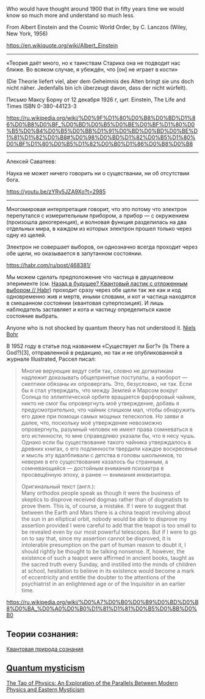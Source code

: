 
Who would have thought around 1900 that in fifty years time we would know so much more and understand so much less.

From Albert Einstein and the Cosmic World Order, by C. Lanczos (Wiley, New York, 1956)

https://en.wikiquote.org/wiki/Albert_Einstein 

---------------------------------

«Теория даёт много, но к таинствам Старика она не подводит нас ближе. Во всяком случае, я убеждён, что [он] не играет в кости» 

(Die Theorie liefert viel, aber dem Geheimnis des Alten bringt sie uns doch nicht näher. Jedenfalls bin ich überzeugt davon, dass der nicht würfelt). 

Письмо Максу Борну от 12 декабря 1926 г, цит. Einstein, The Life and Times ISBN 0-380-44123-3 

https://ru.wikipedia.org/wiki/%D0%9F%D1%80%D0%B8%D0%BD%D1%86%D0%B8%D0%BF_%D0%BD%D0%B5%D0%BE%D0%BF%D1%80%D0%B5%D0%B4%D0%B5%D0%BB%D1%91%D0%BD%D0%BD%D0%BE%D1%81%D1%82%D0%B8#%D0%98%D0%BD%D1%82%D0%B5%D1%80%D0%BF%D1%80%D0%B5%D1%82%D0%B0%D1%86%D0%B8%D0%B8 

--------------------------------

Алексей Саватеев: 

Наука не может ничего говорить ни о существании, ни об отсутствии бога. 

https://youtu.be/zYRy5JZA9Xo?t=2985

-------------------------------

Многомировая интерпретация говорит, что это потому что электрон перепутался с измерительным прибором, а прибор — с окружением (произошла декогеренция), и волновая функция разделилась на два отдельных мира, в каждом из которых электрон прошел только через одну из щелей. 

Электрон не совершает выборов, он однозначно всегда проходит через обе щели, но оказывается в запутанном состоянии. 


https://habr.com/ru/post/468381/ 

Мы можем сделать предположение что частица в двущелевом эперименте (см. [Назад в будущее? Квантовый ластик с отложенным выбором // Habr](https://habr.com/ru/post/468381/)) проходит сразу через обе щели так же как и код одновременно жив и мертв, иными словами, и кот и частица находятся в смешанном состоянии (квантовая суперпозиция). И лишь наблюдатель заставляет и кота и частицу определиться какое состояние выбрать. 

Anyone who is not shocked by quantum theory has not understood it.
    [Niels Bohr](https://en.wikiquote.org/wiki/Niels_Bohr) 
    
 В 1952 году в статье под названием «Существует ли Бог?» (Is There a God?)[3], отправленной в редакцию, но так и не опубликованной в журнале Illustrated, Рассел писал:
 
   > Многие верующие ведут себя так, словно не догматикам надлежит доказывать общепринятые постулаты, а наоборот — скептики обязаны их опровергать. Это, безусловно, не так. Если бы я стал утверждать, что между Землей и Марсом вокруг Солнца по эллиптической орбите вращается фарфоровый чайник, никто не смог бы опровергнуть моё утверждение, добавь я предусмотрительно, что чайник слишком мал, чтобы обнаружить его даже при помощи самых мощных телескопов. Но заяви я далее, что, поскольку моё утверждение невозможно опровергнуть, разумный человек не имеет права сомневаться в его истинности, то мне справедливо указали бы, что я несу чушь. Однако если бы существование такого чайника утверждалось в древних книгах, о его подлинности твердили каждое воскресенье и мысль эту вдалбливали с детства в головы школьников, то неверие в его существование казалось бы странным, а сомневающийся — достойным внимания психиатра в просвещённую эпоху, а ранее — внимания инквизитора.
> 
   > Оригинальный текст (англ.):      
   > Many orthodox people speak as though it were the business of skeptics to disprove received dogmas rather than of dogmatists to prove them. This is, of course, a mistake. If I were to suggest that between the Earth and Mars there is a china teapot revolving about the sun in an elliptical orbit, nobody would be able to disprove my assertion provided I were careful to add that the teapot is too small to be revealed even by our most powerful telescopes. But if I were to go on to say that, since my assertion cannot be disproved, it is intolerable presumption on the part of human reason to doubt it, I should rightly be thought to be talking nonsense. If, however, the existence of such a teapot were affirmed in ancient books, taught as the sacred truth every Sunday, and instilled into the minds of children at school, hesitation to believe in its existence would become a mark of eccentricity and entitle the doubter to the attentions of the psychiatrist in an enlightened age or of the Inquisitor in an earlier time.

https://ru.wikipedia.org/wiki/%D0%A7%D0%B0%D0%B9%D0%BD%D0%B8%D0%BA_%D0%A0%D0%B0%D1%81%D1%81%D0%B5%D0%BB%D0%B0

## Теории сознания: 

[Квантовая природа сознания](https://ru.wikipedia.org/wiki/%D0%9A%D0%B2%D0%B0%D0%BD%D1%82%D0%BE%D0%B2%D0%BE%D0%B5_%D1%81%D0%BE%D0%B7%D0%BD%D0%B0%D0%BD%D0%B8%D0%B5)

## [Quantum mysticism](https://en.wikipedia.org/wiki/Quantum_mysticism)

[The Tao of Physics: An Exploration of the Parallels Between Modern Physics and Eastern Mysticism](https://en.wikipedia.org/wiki/The_Tao_of_Physics) 


